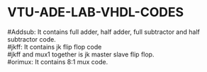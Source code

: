 # VTU-ADE-LAB-VHDL-CODES
#Addsub: It contains full adder, half adder, full subtractor and half subtractor code.
<br>
#jkff: It contains jk flip flop code
<br>
#jkff and mux1 together is jk master slave flip flop.
<br>
#orimux: It contains 8:1 mux code.
